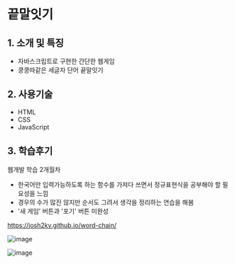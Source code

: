 # 끝말잇기

## 1. 소개 및 특징
- 자바스크립트로 구현한 간단한 웹게임
- 쿵쿵따같은 세글자 단어 끝말잇기

## 2. 사용기술
- HTML
- CSS
- JavaScript

## 3. 학습후기
웹개발 학습 2개월차
- 한국어만 입력가능하도록 하는 함수를 가져다 쓰면서 정규표현식을 공부해야 할 필요성을 느낌
- 경우의 수가 많진 않지만 순서도 그려서 생각을 정리하는 연습을 해봄
- '새 게임' 버튼과 '포기' 버튼 미완성

https://josh2kv.github.io/word-chain/

![image](https://user-images.githubusercontent.com/79514508/113465434-91f7ad80-93f9-11eb-860b-013430e25d73.png)


![image](https://user-images.githubusercontent.com/79514508/113300380-79857700-92c3-11eb-98a9-c486a7df8d14.png)

